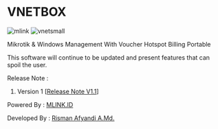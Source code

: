 # VNETBOX
![mlink](https://github.com/RismanAfyandi/VNETBOX/assets/12500895/7438f81f-3100-4881-9312-abfe0cb113cf) ![vnetsmall](https://github.com/RismanAfyandi/VNETBOX/assets/12500895/b9ee6fbf-c7e8-4ce7-9fd3-d9006e086ab6)


Mikrotik &amp; Windows Management With Voucher Hotspot Billing Portable

This software will continue to be updated and present features that can spoil the user.

Release Note : 
1. Version 1 [<a href="https://github.com/RismanAfyandi/VNETBOX/blob/main/release_note_v1_19_agustus_2023.txt">Release Note V1.1</a>]


Powered By :
<a href="https://mlink.id" target="_blank">MLINK.ID</a>

Developed By :
<a href="https://www.facebook.com/risman.afyandi.9" target="_blank">Risman Afyandi A.Md.</a>

